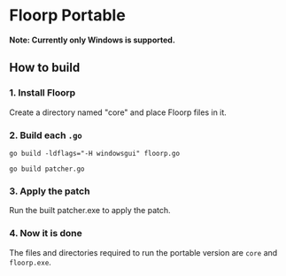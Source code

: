 # Floorp Portable

**Note: Currently only Windows is supported.**

## How to build
### 1. Install Floorp
Create a directory named "core" and place Floorp files in it.

### 2. Build each `.go`
```
go build -ldflags="-H windowsgui" floorp.go
```
```
go build patcher.go
```

### 3. Apply the patch
Run the built patcher.exe to apply the patch.

### 4. Now it is done
The files and directories required to run the portable version are `core` and `floorp.exe`.
